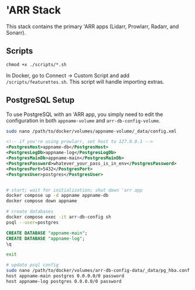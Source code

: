 # 'ARR Stack

This stack contains the primary 'ARR apps (Lidarr, Prowlarr, Radarr, and Sonarr).

## Scripts

`chmod +x ./scripts/*.sh`

In Docker, go to Connect -> Custom Script and add `/scripts/featurettes.sh`. This script will handle importing extras.

## PostgreSQL Setup

To use PostgreSQL with an 'ARR app, you simply need to edit the configuration in both `appname-volume` and `arr-db-config-volume`.

```sh
sudo nano /path/to/docker/volumes/appname-volume/_data/config.xml
```

```xml
<!-- if you're using prowlarr, set host to 127.0.0.1 -->
<PostgresHost>appname-db</PostgresHost>
<PostgresLogDb>appname-log</PostgresLogDb>
<PostgresMainDb>appname-main</PostgresMainDb>
<PostgresPassword>whatever_your_pass_is_in_env</PostgresPassword>
<PostgresPort>5432</PostgresPort>
<PostgresUser>postgres</PostgresUser>
```

```sh

# start; wait for initialization; shut down 'arr app
docker compose up -d appname appname-db
docker compose down appname

# create databases
docker compose exec -it arr-db-config sh
psql --user=postgres
```

```SQL
CREATE DATABASE "appname-main";
CREATE DATABASE "appname-log";
\q
```

```sh
exit

# update psql config
sudo nano /path/to/docker/volumes/arr-db-config-data/_data/pg_hba.conf
host appname-main postgres 0.0.0.0/0 password
host appname-log postgres 0.0.0.0/0 password
```
